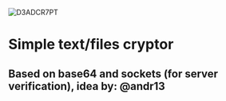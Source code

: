 ![D3ADCR7PT](https://github.com/purpl3-yt/DeadCrypt/assets/80628386/5995638c-7854-4755-aab8-4db386f9a64f)

# Simple text/files cryptor
## Based on base64 and sockets (for server verification), idea by: @andr13
